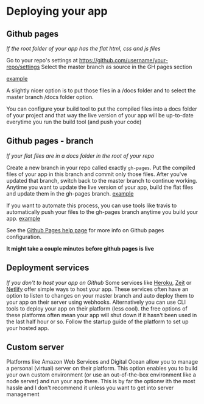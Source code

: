 # Deploying your app

## Github pages
*If the root folder of your app has the flat html, css and js files*

Go to your repo's settings at https://github.com/username/your-repo/settings
Select the master branch as source in the GH pages section

[example](https://github.com/Razpudding/dynamic-dashboard)

A slightly nicer option is to put those files in a /docs folder and to select the master branch /docs folder option.

You can configure your build tool to put the compiled files into a docs folder of your project and that way the live version of your app will be up-to-date everytime you run the build tool (and push your code)

## Github pages - branch
*If your flat files are in a docs folder in the root of your repo*

Create a new branch in your repo called exactly `gh-pages`. 
Put the compiled files of your app in this branch and commit only those files.
After you've updated that branch, switch back to the master branch to continue working. Anytime you want to update the live version of your app, build the flat files and update them in the gh-pages branch. [example](https://github.com/cmda-tt/course-19-20/tree/gh-pages)

If you want to automate this process, you can use tools like travis to automatically push your files to the gh-pages branch anytime you build your app. [example](https://github.com/cmda-tt/course-19-20/blob/website/.travis.yml)

See the [Github Pages help page](https://help.github.com/en/github/working-with-github-pages/about-github-pages) for more info on Github pages configuration.

**It might take a couple minutes before github pages is live**

## Deployment services
*If you don't to host your app on Github*
Some services like [Heroku](https://www.heroku.com/), [Zeit](https://zeit.co/) or [Netlify](https://www.netlify.com/) offer simple ways to host your app.
These services often have an option to listen to changes on your master branch and auto deploy them to your app on their server using webhooks.
Alternatively you can use CLI tools to deploy your app on their platform (less cool).
the free options of these platforms often mean your app will shut down if it hasn't been used in the last half hour or so.
Follow the startup guide of the platform to set up your hosted app.

## Custom server
Platforms like Amazon Web Services and Digital Ocean allow you to manage a personal (virtual) server on their platform. This option enables you to build your own custom environment (or use an out-of-the-box environment like a node server) and run your app there.
This is by far the optionw ith the most hassle and I don't recommend it unless you want to get into server management